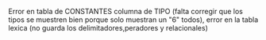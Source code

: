 Error en tabla de CONSTANTES columna de TIPO (falta corregir que los tipos se muestren bien porque solo muestran un "6" todos), error en la tabla lexica (no guarda los delimitadores,peradores y relacionales)
